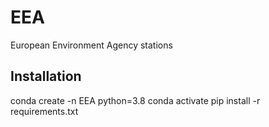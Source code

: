 # EEA
European Environment Agency stations

## Installation
conda create -n EEA python=3.8
conda activate
pip install -r requirements.txt

